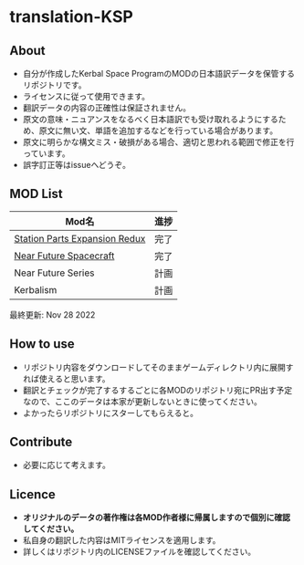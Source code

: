 # translation-KSP

## About

- 自分が作成したKerbal Space ProgramのMODの日本語訳データを保管するリポジトリです。
- ライセンスに従って使用できます。
- 翻訳データの内容の正確性は保証されません。
- 原文の意味・ニュアンスをなるべく日本語訳でも受け取れるようにするため、原文に無い文、単語を追加するなどを行っている場合があります。
- 原文に明らかな構文ミス・破損がある場合、適切と思われる範囲で修正を行っています。
- 誤字訂正等はissueへどうぞ。

## MOD List

| Mod名                                                                                                                                          | 進捗 |
| ---------------------------------------------------------------------------------------------------------------------------------------------- | ---- |
| [Station Parts Expansion Redux](https://forum.kerbalspaceprogram.com/index.php?/topic/170211-112-stockalike-station-parts-redux-june-12-2022/) | 完了 |
| [Near Future Spacecraft](https://forum.kerbalspaceprogram.com/index.php?/topic/155465-most-112x-near-future-technologies-august-26/)           | 完了 |
| Near Future Series                                                                                                                             | 計画 |
| Kerbalism                                                                                                                                      | 計画 |

最終更新: Nov 28 2022

## How to use

- リポジトリ内容をダウンロードしてそのままゲームディレクトリ内に展開すれば使えると思います。
- 翻訳とチェックが完了するするごとに各MODのリポジトリ宛にPR出す予定なので、ここのデータは本家が更新しないときに使ってください。
- よかったらリポジトリにスターしてもらえると。

## Contribute

- 必要に応じて考えます。

## Licence

- **オリジナルのデータの著作権は各MOD作者様に帰属しますので個別に確認してください。**
- 私自身の翻訳した内容はMITライセンスを適用します。
- 詳しくはリポジトリ内のLICENSEファイルを確認してください。
